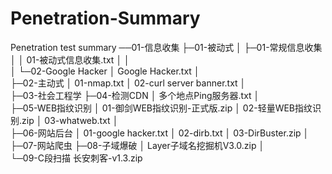 # Penetration-Summary
Penetration test summary
──01-信息收集
    ├─01-被动式
    │  ├─01-常规信息收集
    │  │      01-被动式信息收集.txt
    │  │      
    │  └─02-Google Hacker
    │          Google Hacker.txt
    │          
    ├─02-主动式
    │      01-nmap.txt
    │      02-curl server banner.txt
    │      
    ├─03-社会工程学
    ├─04-检测CDN
    │      多个地点Ping服务器.txt
    │      
    ├─05-WEB指纹识别
    │      01-御剑WEB指纹识别-正式版.zip
    │      02-轻量WEB指纹识别.zip
    │      03-whatweb.txt
    │      
    ├─06-网站后台
    │      01-google hacker.txt
    │      02-dirb.txt
    │      03-DirBuster.zip
    │      
    ├─07-网站爬虫
    ├─08-子域爆破
    │      Layer子域名挖掘机V3.0.zip
    │      
    └─09-C段扫描
            长安刺客-v1.3.zip
